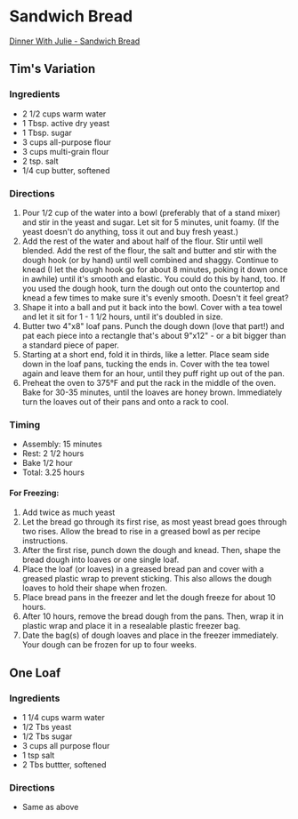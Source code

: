 # Sandwich Bread
[Dinner With Julie - Sandwich Bread](http://www.dinnerwithjulie.com/2012/03/04/julia-childs-white-sandwich-bread/)

## Tim's Variation

### Ingredients
* 2 1/2 cups warm water
* 1 Tbsp. active dry yeast
* 1 Tbsp. sugar
* 3 cups all-purpose flour
* 3 cups multi-grain flour
* 2 tsp. salt
* 1/4 cup butter, softened

### Directions
1. Pour 1/2 cup of the water into a bowl (preferably that of a stand mixer) and stir in the yeast and sugar. Let sit for 5 minutes, unit foamy. (If the yeast doesn't do anything, toss it out and buy fresh yeast.)
2. Add the rest of the water and about half of the flour. Stir until well blended. Add the rest of the flour, the salt and butter and stir with the dough hook (or by hand) until well combined and shaggy. Continue to knead (I let the dough hook go for about 8 minutes, poking it down once in awhile) until it's smooth and elastic. You could do this by hand, too. If you used the dough hook, turn the dough out onto the countertop and knead a few times to make sure it's evenly smooth. Doesn't it feel great?
3. Shape it into a ball and put it back into the bowl. Cover with a tea towel and let it sit for 1 - 1 1/2 hours, until it's doubled in size.
4. Butter two 4"x8" loaf pans. Punch the dough down (love that part!) and pat each piece into a rectangle that's about 9"x12" - or a bit bigger than a standard piece of paper.
5. Starting at a short end, fold it in thirds, like a letter. Place seam side down in the loaf pans, tucking the ends in. Cover with the tea towel again and leave them for an hour, until they puff right up out of the pan.
6. Preheat the oven to 375°F and put the rack in the middle of the oven. Bake for 30-35 minutes, until the loaves are honey brown. Immediately turn the loaves out of their pans and onto a rack to cool.

### Timing
* Assembly: 15 minutes
* Rest: 2 1/2 hours
* Bake 1/2 hour
* Total: 3.25 hours

#### For Freezing:
1. Add twice as much yeast
2. Let the bread go through its first rise, as most yeast bread goes through two rises. Allow the bread to rise in a greased bowl as per recipe instructions.
3. After the first rise, punch down the dough and knead. Then, shape the bread dough into loaves or one single loaf.
4. Place the loaf (or loaves) in a greased bread pan and cover with a greased plastic wrap to prevent sticking. This also allows the dough loaves to hold their shape when frozen.
5. Place bread pans in the freezer and let the dough freeze for about 10 hours.
6. After 10 hours, remove the bread dough from the pans. Then, wrap it in plastic wrap and place it in a resealable plastic freezer bag.
7. Date the bag(s) of dough loaves and place in the freezer immediately. Your dough can be frozen for up to four weeks.

## One Loaf

### Ingredients
* 1 1/4 cups warm water
* 1/2 Tbs yeast
* 1/2 Tbs sugar
* 3 cups all purpose flour
* 1 tsp salt
* 2 Tbs buttter, softened

### Directions
* Same as above

